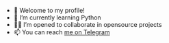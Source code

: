 - 👋 Welcome to my profile!
- 🐍 I’m currently learning Python
- 🙋‍♂️ I’m opened to collaborate in opensource projects
- 📫 You can reach [me on Telegram](https://t.me/Dmitriy2243)

<!---
- 👀 I’m interested in ...
dmitriy-ga/dmitriy-ga is a ✨ special ✨ repository because its `README.md` (this file) appears on your GitHub profile.
You can click the Preview link to take a look at your changes.
--->
